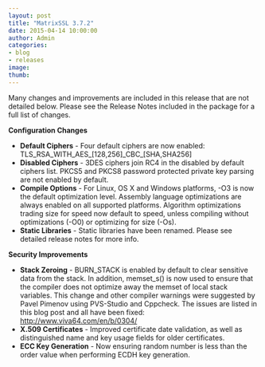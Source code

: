 ```yaml
---
layout: post
title: "MatrixSSL 3.7.2"
date: 2015-04-14 10:00:00
author: Admin
categories:
- blog
- releases
image:
thumb:
---
```

Many changes and improvements are included in this release that are not detailed below. Please see the Release Notes included in the package for a full list of changes.
 <p /> <b>Configuration Changes</b>
 <ul>
  <li><b>Default Ciphers</b> - 
Four default ciphers are now enabled: TLS_RSA_WITH_AES_[128,256]_CBC_[SHA,SHA256]
  </li>
  <li><b>Disabled Ciphers</b> - 
3DES ciphers join RC4 in the disabled by default ciphers list. PKCS5 and PKCS8 password protected private key parsing are not enabled by default.
  </li>
  <li><b>Compile Options</b> - 
For Linux, OS X and Windows platforms, -O3 is now the default optimization level. Assembly language optimizations are always enabled on all supported platforms. Algorithm optimizations trading size for speed now default to speed, unless compiling without optimizations (-O0) or optimizing for size (-Os).
  </li>
  <li><b>Static Libraries</b> - 
Static libraries have been renamed. Please see detailed release notes for more info.
  </li>
 </ul>
 <p /> <b>Security Improvements</b>
 <ul>
  <li><b>Stack Zeroing</b> - 
BURN_STACK is enabled by default to clear sensitive data from the stack. In addition, memset_s() is now used to ensure that the compiler does not optimize away the memset of local stack variables. This change and other compiler warnings were suggested by Pavel Pimenov using PVS-Studio and Cppcheck. The issues are listed in this blog post and all have been fixed: <a href="http://www.viva64.com/en/b/0304/" target=_new>http://www.viva64.com/en/b/0304/</a>
  </li>
  <li><b>X.509 Certificates</b> - 
Improved certificate date validation, as well as distinguished name and key usage fields for older certificates.
  </li>
  <li><b>ECC Key Generation</b> - 
Now ensuring random number is less than the order value when performing ECDH key generation.
  </li>
 </ul>
 <br/>
